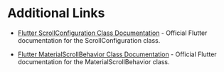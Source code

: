 # Additional Links

- [Flutter ScrollConfiguration Class Documentation](https://api.flutter.dev/flutter/widgets/ScrollConfiguration-class.html) - Official Flutter documentation for the ScrollConfiguration class.

- [Flutter MaterialScrollBehavior Class Documentation](https://api.flutter.dev/flutter/material/MaterialScrollBehavior-class.html) - Official Flutter documentation for the MaterialScrollBehavior class.

